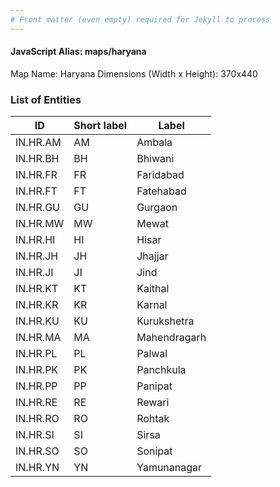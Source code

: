 ```yaml
---
# Front matter (even empty) required for Jekyll to process
---
```


#### JavaScript Alias: maps/haryana

Map Name: Haryana
Dimensions (Width x Height): 370x440






### List of Entities

ID | Short label | Label
---|---|---|
IN.HR.AM|AM|Ambala
IN.HR.BH|BH|Bhiwani
IN.HR.FR|FR|Faridabad
IN.HR.FT|FT|Fatehabad
IN.HR.GU|GU|Gurgaon
IN.HR.MW|MW|Mewat
IN.HR.HI|HI|Hisar
IN.HR.JH|JH|Jhajjar
IN.HR.JI|JI|Jind
IN.HR.KT|KT|Kaithal
IN.HR.KR|KR|Karnal
IN.HR.KU|KU|Kurukshetra
IN.HR.MA|MA|Mahendragarh
IN.HR.PL|PL|Palwal
IN.HR.PK|PK|Panchkula
IN.HR.PP|PP|Panipat
IN.HR.RE|RE|Rewari
IN.HR.RO|RO|Rohtak
IN.HR.SI|SI|Sirsa
IN.HR.SO|SO|Sonipat
IN.HR.YN|YN|Yamunanagar